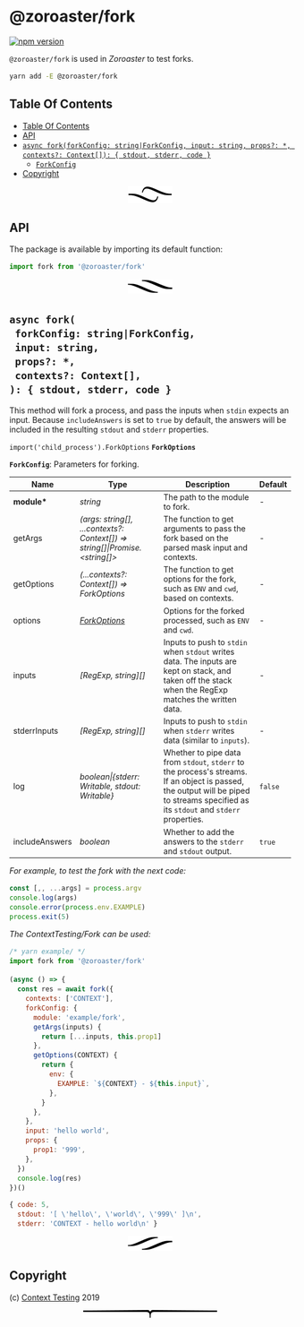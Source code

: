 # @zoroaster/fork

[![npm version](https://badge.fury.io/js/%40zoroaster%2Ffork.svg)](https://npmjs.org/package/@zoroaster/fork)

`@zoroaster/fork` is used in _Zoroaster_ to test forks.

```sh
yarn add -E @zoroaster/fork
```

## Table Of Contents

- [Table Of Contents](#table-of-contents)
- [API](#api)
- [`async fork(forkConfig: string|ForkConfig, input: string, props?: *, contexts?: Context[]): { stdout, stderr, code }`](#async-forkforkconfig-stringforkconfiginput-stringprops-contexts-context--stdout-stderr-code-)
  * [`ForkConfig`](#type-forkconfig)
- [Copyright](#copyright)

<p align="center"><a href="#table-of-contents"><img src=".documentary/section-breaks/0.svg?sanitize=true"></a></p>

## API

The package is available by importing its default function:

```js
import fork from '@zoroaster/fork'
```

<p align="center"><a href="#table-of-contents"><img src=".documentary/section-breaks/1.svg?sanitize=true"></a></p>

## `async fork(`<br/>&nbsp;&nbsp;`forkConfig: string|ForkConfig,`<br/>&nbsp;&nbsp;`input: string,`<br/>&nbsp;&nbsp;`props?: *,`<br/>&nbsp;&nbsp;`contexts?: Context[],`<br/>`): { stdout, stderr, code }`

This method will fork a process, and pass the inputs when `stdin` expects an input. Because `includeAnswers` is set to `true` by default, the answers will be included in the resulting `stdout` and `stderr` properties.

`import('child_process').ForkOptions` __<a name="type-forkoptions">`ForkOptions`</a>__

__<a name="type-forkconfig">`ForkConfig`</a>__: Parameters for forking.

|      Name      |                                       Type                                        |                                                                                      Description                                                                                      | Default |
| -------------- | --------------------------------------------------------------------------------- | ------------------------------------------------------------------------------------------------------------------------------------------------------------------------------------- | ------- |
| __module*__    | _string_                                                                          | The path to the module to fork.                                                                                                                                                       | -       |
| getArgs        | _(args: string[], ...contexts?: Context[]) =&gt; string[]\|Promise.&lt;string[]>_ | The function to get arguments to pass the fork based on the parsed mask input and contexts.                                                                                           | -       |
| getOptions     | _(...contexts?: Context[]) =&gt; ForkOptions_                                     | The function to get options for the fork, such as `ENV` and `cwd`, based on contexts.                                                                                                 | -       |
| options        | _[ForkOptions](#type-forkoptions)_                                                | Options for the forked processed, such as `ENV` and `cwd`.                                                                                                                            | -       |
| inputs         | _[RegExp, string][]_                                                              | Inputs to push to `stdin` when `stdout` writes data. The inputs are kept on stack, and taken off the stack when the RegExp matches the written data.                                  | -       |
| stderrInputs   | _[RegExp, string][]_                                                              | Inputs to push to `stdin` when `stderr` writes data (similar to `inputs`).                                                                                                            | -       |
| log            | _boolean\|{stderr: Writable, stdout: Writable}_                                   | Whether to pipe data from `stdout`, `stderr` to the process's streams. If an object is passed, the output will be piped to streams specified as its `stdout` and `stderr` properties. | `false` |
| includeAnswers | _boolean_                                                                         | Whether to add the answers to the `stderr` and `stdout` output.                                                                                                                       | `true`  |

_For example, to test the fork with the next code:_
```js
const [,, ...args] = process.argv
console.log(args)
console.error(process.env.EXAMPLE)
process.exit(5)
```

_The ContextTesting/Fork can be used:_
```js
/* yarn example/ */
import fork from '@zoroaster/fork'

(async () => {
  const res = await fork({
    contexts: ['CONTEXT'],
    forkConfig: {
      module: 'example/fork',
      getArgs(inputs) {
        return [...inputs, this.prop1]
      },
      getOptions(CONTEXT) {
        return {
          env: {
            EXAMPLE: `${CONTEXT} - ${this.input}`,
          },
        }
      },
    },
    input: 'hello world',
    props: {
      prop1: '999',
    },
  })
  console.log(res)
})()
```
```js
{ code: 5,
  stdout: '[ \'hello\', \'world\', \'999\' ]\n',
  stderr: 'CONTEXT - hello world\n' }
```

<p align="center"><a href="#table-of-contents"><img src=".documentary/section-breaks/2.svg?sanitize=true"></a></p>

## Copyright

(c) [Context Testing](https://contexttesting.com) 2019

<p align="center"><a href="#table-of-contents"><img src=".documentary/section-breaks/-1.svg?sanitize=true"></a></p>